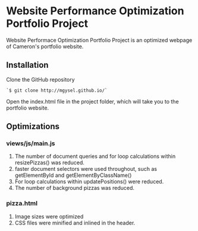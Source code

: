# Website Performance Optimization Portfolio Project

Website Performace Optimization Portfolio Project is an optimized webpage of Cameron's portfolio website.

## Installation

Clone the GitHub repository

	`$ git clone http://mgysel.github.io/`

Open the index.html file in the project folder, which will take you to the portfolio website.

## Optimizations

### views/js/main.js

1. The number of document queries and for loop calculations within resizePizzas() was reduced.
2. faster document selectors were used throughout, such as getElementById and getElementByClassName()
3. For loop calculations within updatePositions() were reduced.
4. The number of background pizzas was reduced.

### pizza.html
1. Image sizes were optimized
2. CSS files were minified and inlined in the header.